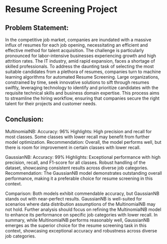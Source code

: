 # Resume Screening Project

## Problem Statement:

In the competitive job market, companies are inundated with a massive influx of resumes for each job opening, necessitating an efficient and effective method for talent acquisition. The challenge is particularly pronounced for labor-intensive businesses experiencing growth and high attrition rates. The IT industry, amid rapid expansion, faces a shortage of skilled professionals. To address the daunting task of selecting the most suitable candidates from a plethora of resumes, companies turn to machine learning algorithms for automated Resume Screening. Large organizations, constrained by time, seek innovative solutions to sift through resumes swiftly, leveraging technology to identify and prioritize candidates with the requisite technical skills and business domain expertise. This process aims to streamline the hiring workflow, ensuring that companies secure the right talent for their projects and customer needs.

## Conclusion:

MultinomialNB:
Accuracy: 96%
Highlights:
High precision and recall for most classes.
Some classes with lower recall may benefit from further model optimization.
Recommendation:
Overall, the model performs well, but there is room for improvement in certain classes with lower recall.

GaussianNB:
Accuracy: 99%
Highlights:
Exceptional performance with high precision, recall, and F1-score for all classes.
Robust handling of the dataset, showcasing consistent results across diverse job categories.
Recommendation:
The GaussianNB model demonstrates outstanding overall performance, making it a preferable choice for resume screening in this context.

Comparison:
Both models exhibit commendable accuracy, but GaussianNB stands out with near-perfect results.
GaussianNB is well-suited for scenarios where data distribution assumptions of the MultinomialNB may not hold.
Further analysis should focus on refining the MultinomialNB model to enhance its performance on specific job categories with lower recall.
In summary, while MultinomialNB performs reasonably well, GaussianNB emerges as the superior choice for the resume screening task in this context, showcasing exceptional accuracy and robustness across diverse job categories.
